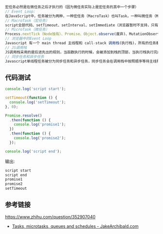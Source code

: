 ```js
宏任务必然是在微任务之后才执行的（因为微任务实际上是宏任务的其中一个步骤）
// Event Loop:
在JavaScript中，任务被分为两种，一种宏任务（MacroTask）也叫Task，一种叫微任务（MicroTask）。
// MacroTask（宏任务）
script全部代码、setTimeout、setInterval、setImmediate（浏览器暂时不支持，只有IE10,11支持，具体可见MDN）、I/O、UI Rendering、xhr。
// MicroTask（微任务）
Process.nextTick（Node独有）、Promise、Object.observe(废弃)、MutationObserver
// 浏览器中的Event Loop
Javascript 有一个 main thread 主线程和 call-stack 调用栈(执行栈)，所有的任务都会被放到调用栈等待主线程执行。
// JS调用栈
JS调用栈采用的是后进先出的规则，当函数执行的时候，会被添加到栈的顶部，当执行栈执行完成后，就会从栈顶移出，直到栈内被清空。
// 同步任务和异步任务
Javascript单线程任务被分为同步任务和异步任务，同步任务会在调用栈中按照顺序等待主线程依次执行，异步任务会在异步任务有了结果后，将注册的回调函数放入任务队列中等待主线程空闲的时候（调用栈被清空），被读取到栈内等待主线程的执行。
```


## 代码测试

```js
console.log('script start');

setTimeout(function () {
  console.log('setTimeout');
}, 0);

Promise.resolve()
  .then(function () {
    console.log('promise1');
  })
  .then(function () {
    console.log('promise2');
  });

console.log('script end');
```

输出:
```js
script start
script end
promise1
promise2
setTimeout
```

## 参考链接
https://www.zhihu.com/question/352907040

* [Tasks, microtasks, queues and schedules - JakeArchibald.com](https://jakearchibald.com/2015/tasks-microtasks-queues-and-schedules/)
